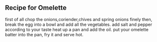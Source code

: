 ## Recipe for Omelette
first of all chop the onions,coriender,chives and spring onions finely
then, break the egg into a bowl and add all the vegetables.
add salt and pepper according to your taste
heat up a pan and add the oil.
put your omelette batter into the pan, fry it and serve hot.